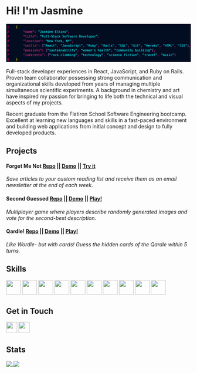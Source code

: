 # Hi! I'm Jasmine
![alt text](images/banner.png)


Full-stack developer experiences in React, JavaScript, and Ruby on Rails. Proven team collaborator possessing strong communication and organizational skills developed from years of managing multiple simultaneous scientific experiments. A background in chemistry and art have inspired my passion for bringing to life both the technical and visual aspects of my projects. 

Recent graduate from the Flatiron School Software Engineering bootcamp. Excellent at learning new languages and skills in a fast-paced environment and building web applications from initial concept and design to fully developed products. 

## Projects

#### Forget Me Not [Repo](https://github.com/jasmineelkins/forget-me-not) || [Demo](https://vimeo.com/723854744/ea6d716679) || [Try it](https://jasmineelkins-forget-me-not.herokuapp.com/)
_Save articles to your custom reading list and receive them as an email newsletter at the end of each week._

#### Second Guessed [Repo](https://github.com/ArkfulDodger/secondguessed-fe) || [Demo](https://vimeo.com/723867931/0e273bea58) || [Play!](https://dashing-paletas-01a643.netlify.app)
_Multiplayer game where players describe randomly generated images and vote for the second-best description._

#### Qardle! [Repo](https://github.com/jasmineelkins/cardle) || [Demo](https://vimeo.com/manage/videos/723429100/fb39e797cb) || [Play!](https://jasmineelkins.github.io/cardle/)
_Like Wordle- but with cards! Guess the hidden cards of the Qardle within 5 turns._

## Skills
<p float="left">
<img src="https://cdn.jsdelivr.net/gh/devicons/devicon/icons/react/react-original.svg" width="40" height="40">
<img src="https://cdn.jsdelivr.net/gh/devicons/devicon/icons/javascript/javascript-original.svg" width="40" height="40">
<img src="https://cdn.jsdelivr.net/gh/devicons/devicon/icons/rails/rails-original-wordmark.svg" width="40" height="40">
<img src="https://cdn.jsdelivr.net/gh/devicons/devicon/icons/html5/html5-original.svg" width="40" height="40">
<img src="https://cdn.jsdelivr.net/gh/devicons/devicon/icons/css3/css3-original.svg" width="40" height="40">
<img src="https://cdn.jsdelivr.net/gh/devicons/devicon/icons/vscode/vscode-original.svg" width="40" height="40">
<img src="https://cdn.jsdelivr.net/gh/devicons/devicon/icons/heroku/heroku-original.svg" width="40" height="40">
<img src="https://cdn.jsdelivr.net/gh/devicons/devicon/icons/postgresql/postgresql-original.svg" width="40" height="40">
<img src="https://cdn.jsdelivr.net/gh/devicons/devicon/icons/sqlite/sqlite-original.svg" width="40" height="40">
<img src="https://cdn.jsdelivr.net/gh/devicons/devicon/icons/git/git-original.svg" width="40" height="40">
</p>

## Get in Touch
<p float="left">
 <a href="https://www.linkedin.com/in/jasmine-elkins/" target="blank"><img src="https://cdn.jsdelivr.net/gh/devicons/devicon/icons/linkedin/linkedin-original.svg" height="30" width="30" /></a>
<a href="https://medium.com/@jasmine.elkins" target="blank"><img src="https://www.svgrepo.com/show/354057/medium-icon.svg" height="30" width="30" /></a>
</p>

## Stats
<a href="https://github-readme-stats.vercel.app/api?username=jasmineelkins&show_icons=true&theme=radical">
  <img align="center" src="https://github-readme-stats.vercel.app/api?username=jasmineelkins&show_icons=true&theme=radical" />
</a>
<a href="https://github-readme-stats.vercel.app/api/top-langs/?username=jasmineelkins&layout=compact&theme=radical">
  <img align="center" src="https://github-readme-stats.vercel.app/api/top-langs/?username=jasmineelkins&layout=compact&theme=radical" />
</a>
